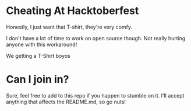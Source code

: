 # Cheating At Hacktoberfest

Honestly, I just want that T-shirt, they're very comfy.

I don't have a lot of time to work on open source though. Not really hurting anyone with this workaround!

We getting a T-Shirt boyos

# Can I join in?

Sure, feel free to add to this repo if you happen to stumble on it. I'll accept anything that affects the README.md, so go nuts!
